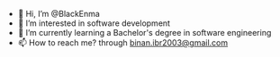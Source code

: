 - 👋 Hi, I’m @BlackEnma
- 👀 I’m interested in software development
- 🌱 I’m currently learning a Bachelor's degree in software engineering
- 📫 How to reach me? through binan.ibr2003@gmail.com
<!---
BlackEnma/BlackEnma is a ✨ special ✨ repository because its `README.md` (this file) appears on your GitHub profile.
You can click the Preview link to take a look at your changes.
--->
